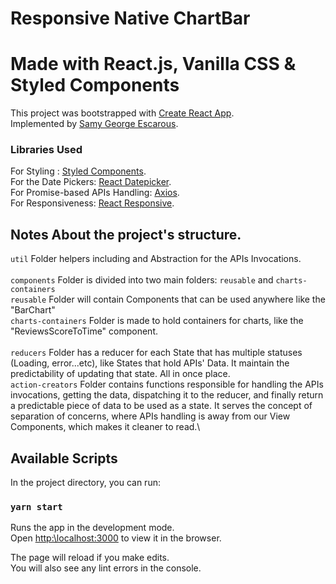 # Responsive Native ChartBar 
# Made with React.js, Vanilla CSS & Styled Components

This project was bootstrapped with [Create React App](https:\\github.com\facebook\create-react-app).\
Implemented by [Samy George Escarous](https:\\github.com\samyiskarous).


### Libraries Used
For Styling : [Styled Components](https:\\github.com\styled-components\styled-components).\
For the Date Pickers: [React Datepicker](https:\\www.npmjs.com\package\react-datepicker).\
For Promise-based APIs Handling: [Axios](https:\\github.com\axios\axios).\
For Responsiveness: [React Responsive](https:\\www.npmjs.com\package\react-responsive).

## Notes About the project's structure.

`util` Folder helpers including and Abstraction for the APIs Invocations.
\
\
`components` Folder is divided into two main folders: `reusable` and `charts-containers`\
`reusable` Folder will contain Components that can be used anywhere like the "BarChart"\
`charts-containers` Folder is made to hold containers for charts, like the "ReviewsScoreToTime" component.\
\
`reducers` Folder has a reducer for each State that has multiple statuses (Loading, error...etc), like States that hold APIs' Data. It maintain the predictability of updating that state. All in once place.\
`action-creators` Folder contains functions responsible for handling the APIs invocations, getting the data, dispatching it to the reducer, and finally return a predictable piece of data to be used as a state. It serves the concept of separation of concerns, where APIs handling is away from our View Components, which makes it cleaner to read.\


## Available Scripts

In the project directory, you can run:

### `yarn start`

Runs the app in the development mode.\
Open [http:\\localhost:3000](http:\\localhost:3000) to view it in the browser.

The page will reload if you make edits.\
You will also see any lint errors in the console.
